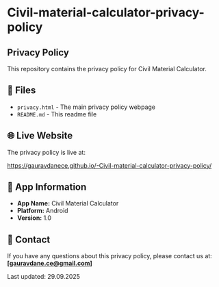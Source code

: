 # Civil-material-calculator-privacy-policy

## Privacy Policy

This repository contains the privacy policy for Civil Material Calculator.

## 📄 Files

- `privacy.html` - The main privacy policy webpage
- `README.md` - This readme file

## 🌐 Live Website

The privacy policy is live at:  

https://gauravdanece.github.io/-Civil-material-calculator-privacy-policy/


## 📱 App Information

- **App Name:** Civil Material Calculator
- **Platform:** Android
- **Version:** 1.0

## 📧 Contact

If you have any questions about this privacy policy, please contact us at:  
**[gauravdane.ce@gmail.com]**


Last updated: 29.09.2025





